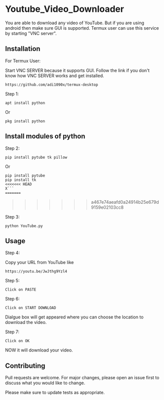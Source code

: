 # Youtube_Video_Downloader



You are able to download any video of YouTube. But if you are using android then make sure GUI is supported. Termux user can use this service by starting "VNC server".
 
## Installation

For Termux User:

Start VNC SERVER because it supports GUI.
Follow the link if you don't know how VNC SERVER works and get installed.
```
https://github.com/adi1090x/termux-desktop
```

Step 1:

```
apt install python
```
Or
```
pkg install python
```

## Install modules of python

Step 2:

```
pip install pytube tk pillow
```
Or
```
pip install pytube
pip install tk
<<<<<<< HEAD
X```
=======

```
>>>>>>> a467e74aeafd0a24914b25e679d9159e02103cc8

Step 3:
```
python YouTube.py
```

## Usage

Step 4:

Copy your URL from YouTube like
```
https://youtu.be/JwJthg9Yzl4
```

Step 5:

```
Click on PASTE
```

Step 6:
```
Click on START DOWNLOAD
```
Dialgue box will get appeared where you can choose the location to download the video.

Step 7:
```
Click on OK
```
NOW it will download your video.

## Contributing
Pull requests are welcome. For major changes, please open an issue first to discuss what you would like to change.

Please make sure to update tests as appropriate.


